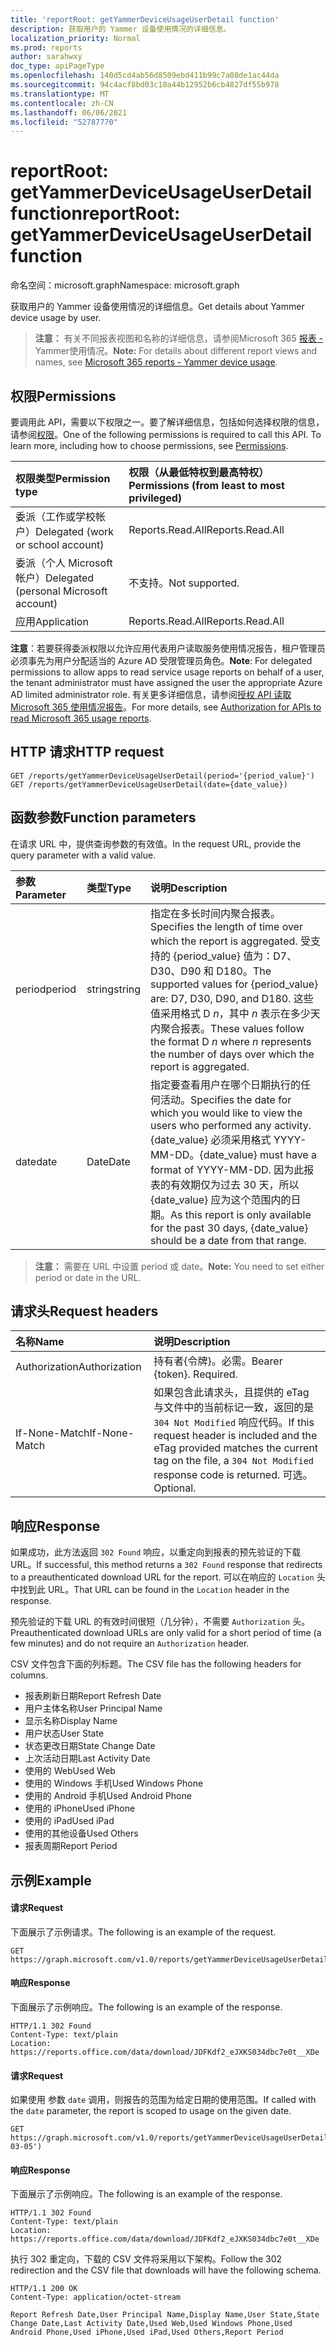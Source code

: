 ```yaml
---
title: 'reportRoot: getYammerDeviceUsageUserDetail function'
description: 获取用户的 Yammer 设备使用情况的详细信息。
localization_priority: Normal
ms.prod: reports
author: sarahwxy
doc_type: apiPageType
ms.openlocfilehash: 140d5cd4ab56d8509ebd411b99c7a08de1ac44da
ms.sourcegitcommit: 94c4acf8bd03c10a44b12952b6cb4827df55b978
ms.translationtype: MT
ms.contentlocale: zh-CN
ms.lasthandoff: 06/06/2021
ms.locfileid: "52787770"
---
```

# <a name="reportroot-getyammerdeviceusageuserdetail-function"></a><span data-ttu-id="5b6c0-103">reportRoot: getYammerDeviceUsageUserDetail function</span><span class="sxs-lookup"><span data-stu-id="5b6c0-103">reportRoot: getYammerDeviceUsageUserDetail function</span></span>

<span data-ttu-id="5b6c0-104">命名空间：microsoft.graph</span><span class="sxs-lookup"><span data-stu-id="5b6c0-104">Namespace: microsoft.graph</span></span>

<span data-ttu-id="5b6c0-105">获取用户的 Yammer 设备使用情况的详细信息。</span><span class="sxs-lookup"><span data-stu-id="5b6c0-105">Get details about Yammer device usage by user.</span></span>

> <span data-ttu-id="5b6c0-106">**注意：** 有关不同报表视图和名称的详细信息，请参阅Microsoft 365 [报表 -](https://support.office.com/client/Yammer-device-usage-b793ffdd-effa-43d0-849a-b1ca2e899f38)Yammer使用情况。</span><span class="sxs-lookup"><span data-stu-id="5b6c0-106">**Note:** For details about different report views and names, see [Microsoft 365 reports - Yammer device usage](https://support.office.com/client/Yammer-device-usage-b793ffdd-effa-43d0-849a-b1ca2e899f38).</span></span>

## <a name="permissions"></a><span data-ttu-id="5b6c0-107">权限</span><span class="sxs-lookup"><span data-stu-id="5b6c0-107">Permissions</span></span>

<span data-ttu-id="5b6c0-p101">要调用此 API，需要以下权限之一。要了解详细信息，包括如何选择权限的信息，请参阅[权限](/graph/permissions-reference)。</span><span class="sxs-lookup"><span data-stu-id="5b6c0-p101">One of the following permissions is required to call this API. To learn more, including how to choose permissions, see [Permissions](/graph/permissions-reference).</span></span>

| <span data-ttu-id="5b6c0-110">权限类型</span><span class="sxs-lookup"><span data-stu-id="5b6c0-110">Permission type</span></span>                        | <span data-ttu-id="5b6c0-111">权限（从最低特权到最高特权）</span><span class="sxs-lookup"><span data-stu-id="5b6c0-111">Permissions (from least to most privileged)</span></span> |
| :------------------------------------- | :--------------------------------------- |
| <span data-ttu-id="5b6c0-112">委派（工作或学校帐户）</span><span class="sxs-lookup"><span data-stu-id="5b6c0-112">Delegated (work or school account)</span></span>     | <span data-ttu-id="5b6c0-113">Reports.Read.All</span><span class="sxs-lookup"><span data-stu-id="5b6c0-113">Reports.Read.All</span></span>                         |
| <span data-ttu-id="5b6c0-114">委派（个人 Microsoft 帐户）</span><span class="sxs-lookup"><span data-stu-id="5b6c0-114">Delegated (personal Microsoft account)</span></span> | <span data-ttu-id="5b6c0-115">不支持。</span><span class="sxs-lookup"><span data-stu-id="5b6c0-115">Not supported.</span></span>                           |
| <span data-ttu-id="5b6c0-116">应用</span><span class="sxs-lookup"><span data-stu-id="5b6c0-116">Application</span></span>                            | <span data-ttu-id="5b6c0-117">Reports.Read.All</span><span class="sxs-lookup"><span data-stu-id="5b6c0-117">Reports.Read.All</span></span>                         |

<span data-ttu-id="5b6c0-118">**注意**：若要获得委派权限以允许应用代表用户读取服务使用情况报告，租户管理员必须事先为用户分配适当的 Azure AD 受限管理员角色。</span><span class="sxs-lookup"><span data-stu-id="5b6c0-118">**Note**: For delegated permissions to allow apps to read service usage reports on behalf of a user, the tenant administrator must have assigned the user the appropriate Azure AD limited administrator role.</span></span> <span data-ttu-id="5b6c0-119">有关更多详细信息，请参阅[授权 API 读取 Microsoft 365 使用情况报告](/graph/reportroot-authorization)。</span><span class="sxs-lookup"><span data-stu-id="5b6c0-119">For more details, see [Authorization for APIs to read Microsoft 365 usage reports](/graph/reportroot-authorization).</span></span>

## <a name="http-request"></a><span data-ttu-id="5b6c0-120">HTTP 请求</span><span class="sxs-lookup"><span data-stu-id="5b6c0-120">HTTP request</span></span>


<!-- { "blockType": "ignored" } --> 

```http
GET /reports/getYammerDeviceUsageUserDetail(period='{period_value}')
GET /reports/getYammerDeviceUsageUserDetail(date={date_value})
```

## <a name="function-parameters"></a><span data-ttu-id="5b6c0-121">函数参数</span><span class="sxs-lookup"><span data-stu-id="5b6c0-121">Function parameters</span></span>

<span data-ttu-id="5b6c0-122">在请求 URL 中，提供查询参数的有效值。</span><span class="sxs-lookup"><span data-stu-id="5b6c0-122">In the request URL, provide the query parameter with a valid value.</span></span>

| <span data-ttu-id="5b6c0-123">参数</span><span class="sxs-lookup"><span data-stu-id="5b6c0-123">Parameter</span></span> | <span data-ttu-id="5b6c0-124">类型</span><span class="sxs-lookup"><span data-stu-id="5b6c0-124">Type</span></span>   | <span data-ttu-id="5b6c0-125">说明</span><span class="sxs-lookup"><span data-stu-id="5b6c0-125">Description</span></span>                              |
| :-------- | :----- | :--------------------------------------- |
| <span data-ttu-id="5b6c0-126">period</span><span class="sxs-lookup"><span data-stu-id="5b6c0-126">period</span></span>    | <span data-ttu-id="5b6c0-127">string</span><span class="sxs-lookup"><span data-stu-id="5b6c0-127">string</span></span> | <span data-ttu-id="5b6c0-128">指定在多长时间内聚合报表。</span><span class="sxs-lookup"><span data-stu-id="5b6c0-128">Specifies the length of time over which the report is aggregated.</span></span> <span data-ttu-id="5b6c0-129">受支持的 {period_value} 值为：D7、D30、D90 和 D180。</span><span class="sxs-lookup"><span data-stu-id="5b6c0-129">The supported values for {period_value} are: D7, D30, D90, and D180.</span></span> <span data-ttu-id="5b6c0-130">这些值采用格式 D *n*，其中 *n* 表示在多少天内聚合报表。</span><span class="sxs-lookup"><span data-stu-id="5b6c0-130">These values follow the format D *n* where *n* represents the number of days over which the report is aggregated.</span></span> |
| <span data-ttu-id="5b6c0-131">date</span><span class="sxs-lookup"><span data-stu-id="5b6c0-131">date</span></span>      | <span data-ttu-id="5b6c0-132">Date</span><span class="sxs-lookup"><span data-stu-id="5b6c0-132">Date</span></span>   | <span data-ttu-id="5b6c0-133">指定要查看用户在哪个日期执行的任何活动。</span><span class="sxs-lookup"><span data-stu-id="5b6c0-133">Specifies the date for which you would like to view the users who performed any activity.</span></span> <span data-ttu-id="5b6c0-134">{date_value} 必须采用格式 YYYY-MM-DD。</span><span class="sxs-lookup"><span data-stu-id="5b6c0-134">{date_value} must have a format of YYYY-MM-DD.</span></span> <span data-ttu-id="5b6c0-135">因为此报表的有效期仅为过去 30 天，所以 {date_value} 应为这个范围内的日期。</span><span class="sxs-lookup"><span data-stu-id="5b6c0-135">As this report is only available for the past 30 days, {date_value} should be a date from that range.</span></span> |

> <span data-ttu-id="5b6c0-136">**注意：** 需要在 URL 中设置 period 或 date。</span><span class="sxs-lookup"><span data-stu-id="5b6c0-136">**Note:** You need to set either period or date in the URL.</span></span>

## <a name="request-headers"></a><span data-ttu-id="5b6c0-137">请求头</span><span class="sxs-lookup"><span data-stu-id="5b6c0-137">Request headers</span></span>

| <span data-ttu-id="5b6c0-138">名称</span><span class="sxs-lookup"><span data-stu-id="5b6c0-138">Name</span></span>          | <span data-ttu-id="5b6c0-139">说明</span><span class="sxs-lookup"><span data-stu-id="5b6c0-139">Description</span></span>                              |
| :------------ | :--------------------------------------- |
| <span data-ttu-id="5b6c0-140">Authorization</span><span class="sxs-lookup"><span data-stu-id="5b6c0-140">Authorization</span></span> | <span data-ttu-id="5b6c0-p105">持有者{令牌}。必需。</span><span class="sxs-lookup"><span data-stu-id="5b6c0-p105">Bearer {token}. Required.</span></span>                |
| <span data-ttu-id="5b6c0-143">If-None-Match</span><span class="sxs-lookup"><span data-stu-id="5b6c0-143">If-None-Match</span></span> | <span data-ttu-id="5b6c0-144">如果包含此请求头，且提供的 eTag 与文件中的当前标记一致，返回的是 `304 Not Modified` 响应代码。</span><span class="sxs-lookup"><span data-stu-id="5b6c0-144">If this request header is included and the eTag provided matches the current tag on the file, a `304 Not Modified` response code is returned.</span></span> <span data-ttu-id="5b6c0-145">可选。</span><span class="sxs-lookup"><span data-stu-id="5b6c0-145">Optional.</span></span> |

## <a name="response"></a><span data-ttu-id="5b6c0-146">响应</span><span class="sxs-lookup"><span data-stu-id="5b6c0-146">Response</span></span>

<span data-ttu-id="5b6c0-147">如果成功，此方法返回 `302 Found` 响应，以重定向到报表的预先验证的下载 URL。</span><span class="sxs-lookup"><span data-stu-id="5b6c0-147">If successful, this method returns a `302 Found` response that redirects to a preauthenticated download URL for the report.</span></span> <span data-ttu-id="5b6c0-148">可以在响应的 `Location` 头中找到此 URL。</span><span class="sxs-lookup"><span data-stu-id="5b6c0-148">That URL can be found in the `Location` header in the response.</span></span>

<span data-ttu-id="5b6c0-149">预先验证的下载 URL 的有效时间很短（几分钟），不需要 `Authorization` 头。</span><span class="sxs-lookup"><span data-stu-id="5b6c0-149">Preauthenticated download URLs are only valid for a short period of time (a few minutes) and do not require an `Authorization` header.</span></span>

<span data-ttu-id="5b6c0-150">CSV 文件包含下面的列标题。</span><span class="sxs-lookup"><span data-stu-id="5b6c0-150">The CSV file has the following headers for columns.</span></span>

- <span data-ttu-id="5b6c0-151">报表刷新日期</span><span class="sxs-lookup"><span data-stu-id="5b6c0-151">Report Refresh Date</span></span>
- <span data-ttu-id="5b6c0-152">用户主体名称</span><span class="sxs-lookup"><span data-stu-id="5b6c0-152">User Principal Name</span></span>
- <span data-ttu-id="5b6c0-153">显示名称</span><span class="sxs-lookup"><span data-stu-id="5b6c0-153">Display Name</span></span>
- <span data-ttu-id="5b6c0-154">用户状态</span><span class="sxs-lookup"><span data-stu-id="5b6c0-154">User State</span></span>
- <span data-ttu-id="5b6c0-155">状态更改日期</span><span class="sxs-lookup"><span data-stu-id="5b6c0-155">State Change Date</span></span>
- <span data-ttu-id="5b6c0-156">上次活动日期</span><span class="sxs-lookup"><span data-stu-id="5b6c0-156">Last Activity Date</span></span>
- <span data-ttu-id="5b6c0-157">使用的 Web</span><span class="sxs-lookup"><span data-stu-id="5b6c0-157">Used Web</span></span>
- <span data-ttu-id="5b6c0-158">使用的 Windows 手机</span><span class="sxs-lookup"><span data-stu-id="5b6c0-158">Used Windows Phone</span></span>
- <span data-ttu-id="5b6c0-159">使用的 Android 手机</span><span class="sxs-lookup"><span data-stu-id="5b6c0-159">Used Android Phone</span></span>
- <span data-ttu-id="5b6c0-160">使用的 iPhone</span><span class="sxs-lookup"><span data-stu-id="5b6c0-160">Used iPhone</span></span>
- <span data-ttu-id="5b6c0-161">使用的 iPad</span><span class="sxs-lookup"><span data-stu-id="5b6c0-161">Used iPad</span></span>
- <span data-ttu-id="5b6c0-162">使用的其他设备</span><span class="sxs-lookup"><span data-stu-id="5b6c0-162">Used Others</span></span>
- <span data-ttu-id="5b6c0-163">报表周期</span><span class="sxs-lookup"><span data-stu-id="5b6c0-163">Report Period</span></span>

## <a name="example"></a><span data-ttu-id="5b6c0-164">示例</span><span class="sxs-lookup"><span data-stu-id="5b6c0-164">Example</span></span>

#### <a name="request"></a><span data-ttu-id="5b6c0-165">请求</span><span class="sxs-lookup"><span data-stu-id="5b6c0-165">Request</span></span>

<span data-ttu-id="5b6c0-166">下面展示了示例请求。</span><span class="sxs-lookup"><span data-stu-id="5b6c0-166">The following is an example of the request.</span></span>


<!--{
  "blockType": "ignored",
  "isComposable": true,
  "name": "reportroot_getyammerdeviceusageuserdetail"
}-->

```msgraph-interactive
GET https://graph.microsoft.com/v1.0/reports/getYammerDeviceUsageUserDetail(period='D7')
```


#### <a name="response"></a><span data-ttu-id="5b6c0-167">响应</span><span class="sxs-lookup"><span data-stu-id="5b6c0-167">Response</span></span>

<span data-ttu-id="5b6c0-168">下面展示了示例响应。</span><span class="sxs-lookup"><span data-stu-id="5b6c0-168">The following is an example of the response.</span></span>

<!-- { "blockType": "response", "@odata.type": "microsoft.graph.report" } --> 

```http
HTTP/1.1 302 Found
Content-Type: text/plain
Location: https://reports.office.com/data/download/JDFKdf2_eJXKS034dbc7e0t__XDe
```

#### <a name="request"></a><span data-ttu-id="5b6c0-169">请求</span><span class="sxs-lookup"><span data-stu-id="5b6c0-169">Request</span></span>

<span data-ttu-id="5b6c0-170">如果使用 参数 `date` 调用，则报告的范围为给定日期的使用范围。</span><span class="sxs-lookup"><span data-stu-id="5b6c0-170">If called with the `date` parameter, the report is scoped to usage on the given date.</span></span>

<!--{
  "blockType": "request",
  "isComposable": true,
  "name": "reportroot_getyammerdeviceusageuserdetail_date"
}-->

```http
GET https://graph.microsoft.com/v1.0/reports/getYammerDeviceUsageUserDetail(date='2018-03-05')
```

#### <a name="response"></a><span data-ttu-id="5b6c0-171">响应</span><span class="sxs-lookup"><span data-stu-id="5b6c0-171">Response</span></span>

<span data-ttu-id="5b6c0-172">下面展示了示例响应。</span><span class="sxs-lookup"><span data-stu-id="5b6c0-172">The following is an example of the response.</span></span>

<!-- {
  "blockType": "response"
} -->

```http
HTTP/1.1 302 Found
Content-Type: text/plain
Location: https://reports.office.com/data/download/JDFKdf2_eJXKS034dbc7e0t__XDe
```

<span data-ttu-id="5b6c0-173">执行 302 重定向，下载的 CSV 文件将采用以下架构。</span><span class="sxs-lookup"><span data-stu-id="5b6c0-173">Follow the 302 redirection and the CSV file that downloads will have the following schema.</span></span>

<!-- { "blockType": "ignored" } --> 

```http
HTTP/1.1 200 OK
Content-Type: application/octet-stream

Report Refresh Date,User Principal Name,Display Name,User State,State Change Date,Last Activity Date,Used Web,Used Windows Phone,Used Android Phone,Used iPhone,Used iPad,Used Others,Report Period
```
<!-- uuid: 8fcb5dbc-d5aa-4681-8e31-b001d5168d79 
2015-10-25 14:57:30 UTC -->
<!-- {
  "type": "#page.annotation",
  "description": "Example",
  "keywords": "",
  "section": "documentation",
  "tocPath": "",
  "suppressions": [
  ]
}-->

